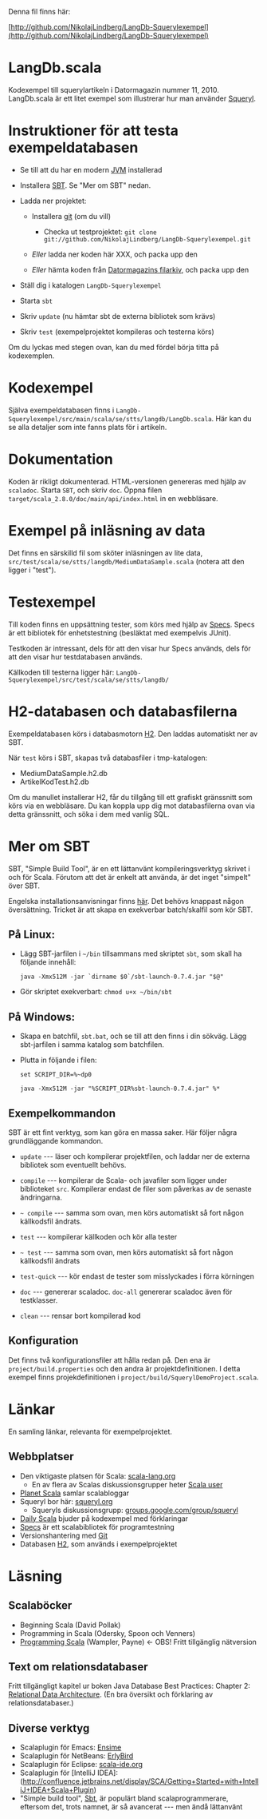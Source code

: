 Denna fil finns här:

[http://github.com/NikolajLindberg/LangDb-Squerylexempel](http://github.com/NikolajLindberg/LangDb-Squerylexempel)


# LangDb.scala 

Kodexempel till squerylartikeln i Datormagazin nummer 11,
2010. LangDb.scala är ett litet exempel som illustrerar hur man
använder [Squeryl](http://squeryl.org).


# Instruktioner för att testa exempeldatabasen


* Se till att du har en modern [JVM](http://java.com) installerad
 
* Installera [SBT](http://code.google.com/p/simple-build-tool/). Se "Mer om SBT" nedan.

* Ladda ner projektet:
  * Installera [git](http://git-scm.com/) (om du vill)
      * Checka ut testprojektet: 
        `git clone git://github.com/NikolajLindberg/LangDb-Squerylexempel.git`

  * _Eller_ ladda ner koden här XXX, och packa upp den
 
  * _Eller_ hämta koden från [Datormagazins filarkiv](http://www.datormagazin.se/filer/), och packa upp den

* Ställ dig i katalogen `LangDb-Squerylexempel`
* Starta `sbt`
* Skriv `update` (nu hämtar sbt de externa bibliotek som krävs)
* Skriv `test` (exempelprojektet kompileras och testerna körs)

Om du lyckas med stegen ovan, kan du med fördel börja titta på
kodexemplen.


# Kodexempel

Själva exempeldatabasen finns i
`LangDb-Squerylexempel/src/main/scala/se/stts/langdb/LangDb.scala`. Här
kan du se alla detaljer som inte fanns plats för i artikeln.


# Dokumentation 

Koden är rikligt dokumenterad. HTML-versionen genereras med hjälp av
`scaladoc`. Starta `SBT`, och skriv `doc`. Öppna filen
`target/scala_2.8.0/doc/main/api/index.html` in en webbläsare.


# Exempel på inläsning av data

Det finns en särskilld fil som sköter inläsningen av lite data,
`src/test/scala/se/stts/langdb/MediumDataSample.scala` (notera att den
ligger i "test").


# Testexempel

Till koden finns en uppsättning tester, som körs med hjälp av
[Specs](http://code.google.com/p/specs/). Specs är ett bibliotek för
enhetstestning (besläktat med exempelvis JUnit). 

Testkoden är intressant, dels för att den visar hur Specs används,
dels för att den visar hur testdatabasen används.

Källkoden till testerna ligger här:
`LangDb-Squerylexempel/src/test/scala/se/stts/langdb/`


# H2-databasen och databasfilerna

Exempeldatabasen körs i databasmotorn
[H2](http://www.h2database.com/html/main.html). Den laddas automatiskt
ner av SBT.

När `test` körs i SBT, skapas två databasfiler i tmp-katalogen:

* MediumDataSample.h2.db
* ArtikelKodTest.h2.db

Om du manullet installerar H2, får du tillgång till ett grafiskt
gränssnitt som körs via en webbläsare. Du kan koppla upp dig mot
databasfilerna ovan via detta gränssnitt, och söka i dem med vanlig
SQL.


# Mer om SBT

SBT, "Simple Build Tool", är en ett lättanvänt kompileringsverktyg
skrivet i och för Scala. Förutom att det är enkelt att använda, är det
inget "simpelt" över SBT.

Engelska installationsanvisningar finns
[här](http://code.google.com/p/simple-build-tool/wiki/Setup). Det
behövs knappast någon översättning. Tricket är att skapa en exekverbar
batch/skalfil som kör SBT.

## På Linux: 

* Lägg SBT-jarfilen i `~/bin` tillsammans med skriptet `sbt`, som skall
   ha följande innehåll:

    ```java -Xmx512M -jar `dirname $0`/sbt-launch-0.7.4.jar "$@"```

* Gör skriptet exekverbart: `chmod u+x ~/bin/sbt`

## På Windows:

* Skapa en batchfil, `sbt.bat`, och se till att den finns i din
  sökväg. Lägg sbt-jarfilen i samma katalog som batchfilen.
* Plutta in följande i filen:

    ```set SCRIPT_DIR=%~dp0```

    ```java -Xmx512M -jar "%SCRIPT_DIR%sbt-launch-0.7.4.jar" %*```


## Exempelkommandon

SBT är ett fint verktyg, som kan göra en massa saker. Här följer några
grundläggande kommandon.

* `update` --- läser och kompilerar projektfilen, och laddar ner de
  externa bibliotek som eventuellt behövs.
* `compile` --- kompilerar de Scala- och javafiler som ligger under
  biblioteket `src`. Kompilerar endast de filer som påverkas av de
  senaste ändringarna.  
* `~ compile` --- samma som ovan, men körs automatiskt så fort någon källkodsfil
  ändrats.
* `test` --- kompilerar källkoden och kör alla tester
* `~ test` --- samma som ovan, men körs automatiskt så fort någon
  källkodsfil ändrats
* `test-quick` --- kör endast de tester som misslyckades i förra
  körningen

* `doc` --- genererar scaladoc. `doc-all` genererar scaladoc även för
  testklasser.
* `clean` --- rensar bort kompilerad kod


## Konfiguration

Det finns två konfigurationsfiler att hålla redan på. Den ena är
`project/build.properties` och den andra är projektdefinitionen. I
detta exempel finns projekdefinitionen i
`project/build/SquerylDemoProject.scala`.


# Länkar

En samling länkar, relevanta för exempelprojektet.


## Webbplatser

* Den viktigaste platsen för Scala:
  [scala-lang.org](http://scala-lang.org)
  * En av flera av Scalas diskussionsgrupper heter [Scala
    user](http://scala-programming-language.1934581.n4.nabble.com/Scala-User-f1934582.html)
* [Planet Scala](http://www.planetscala.com/) samlar scalabloggar
* Squeryl bor här: [squeryl.org](http://squeryl.org)
    * Squeryls diskussionsgrupp:
      [groups.google.com/group/squeryl](http://groups.google.com/group/squeryl?pli=1)
* [Daily Scala](http://daily-scala.blogspot.com/) bjuder på kodexempel
  med förklaringar
* [Specs](http://code.google.com/p/specs/) är ett scalabibliotek för
  programtestning
* Versionshantering med [Git](http://git-scm.com/)
* Databasen [H2](http://http://h2database.com), som används i
  exempelprojektet


# Läsning


## Scalaböcker

* Beginning Scala (David Pollak)
* Programming in Scala (Odersky, Spoon och Venners)
* [Programming Scala](http://programming-scala.labs.oreilly.com/)
  (Wampler, Payne) <- OBS! Fritt tillgänglig nätversion


## Text om relationsdatabaser

Fritt tillgängligt kapitel ur boken Java Database Best Practices:
Chapter 2: [Relational Data
Architecture](http://oreilly.com/catalog/javadtabp/chapter/index.html). (En
bra översikt och förklaring av relationsdatabaser.)


## Diverse verktyg

* Scalaplugin för Emacs:
  [Ensime](http://github.com/aemoncannon/ensime)
* Scalaplugin för NetBeans:
  [ErlyBird](http://sourceforge.net/projects/erlybird/files/)
* Scalaplugin för Eclipse: [scala-ide.org](http://www.scala-ide.org/)
* Scalaplugin för
  [IntelliJ IDEA]:(http://confluence.jetbrains.net/display/SCA/Getting+Started+with+IntelliJ+IDEA+Scala+Plugin)
* "Simple build tool",
   [Sbt](http://code.google.com/p/simple-build-tool/), är populärt
   bland scalaprogrammerare, eftersom det, trots namnet, är så
   avancerat --- men ändå lättanvänt
